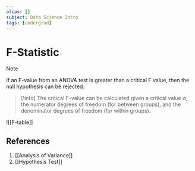 ```yaml
---
alias: []
subject: Data Science Intro
tags: [undergrad]
---
```

# F-Statistic

> [!note]
> If an F-value from an ANOVA test is greater than a critical F value, then the null hypothesis can be rejected. 

> [!info]
> The critical F-value can be calculated given a critical value $\alpha$, the numerator degrees of freedom (for between groups), and the denominator degrees of freedom (for within groups).

![[F-table]]

## References
1. [[Analysis of Variance]]
2. [[Hypothesis Test]]